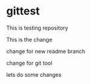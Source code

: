 # gittest
This is testing repository

This is the change

change for new readme branch

change for git tool

lets do some changes